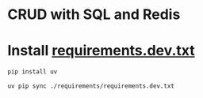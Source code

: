 # CRUD with SQL and Redis

# Install [requirements.dev.txt](requirements%2Frequirements.dev.txt)
```bash
pip install uv
```
```bash
uv pip sync ./requirements/requirements.dev.txt
```


    
